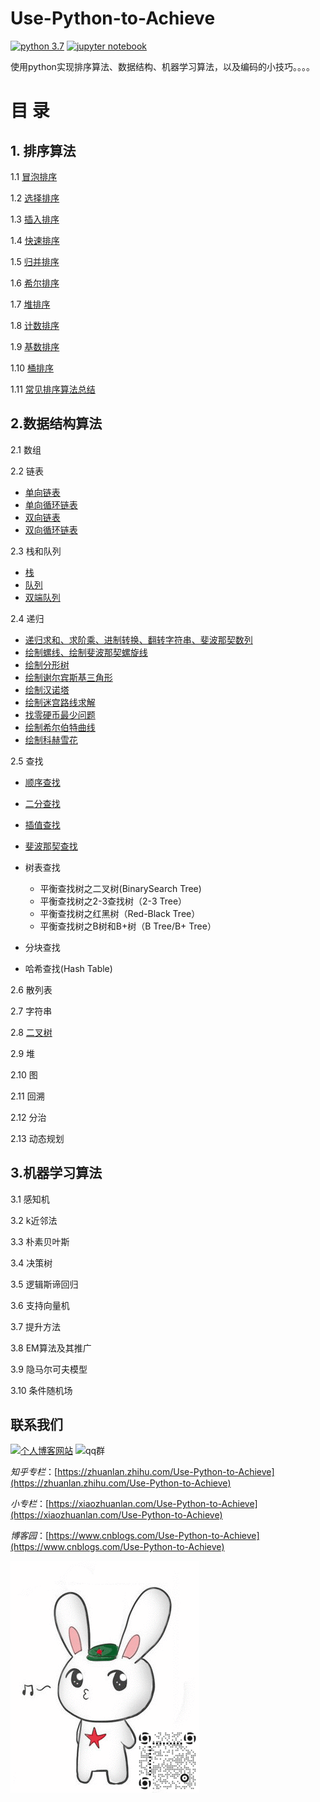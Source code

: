 # Use-Python-to-Achieve
[![python 3.7][python 3.7]](https://www.python.org/) [![jupyter notebook][jupyter notebook]](https://www.jupyte.org/)

使用python实现排序算法、数据结构、机器学习算法，以及编码的小技巧。。。。

# 目  录

## 1. 排序算法

1.1 [冒泡排序](https://github.com/lb971216008/Use-Python-to-Achieve/blob/master/Sorting/bubble_sort.ipynb)

1.2 [选择排序](https://github.com/lb971216008/Use-Python-to-Achieve/blob/master/Sorting/selection_sort.ipynb)

1.3 [插入排序](https://github.com/lb971216008/Use-Python-to-Achieve/blob/master/Sorting/insertion_sort.ipynb)

1.4 [快速排序](https://github.com/lb971216008/Use-Python-to-Achieve/blob/master/Sorting/quick_sort.ipynb)

1.5 [归并排序](https://github.com/lb971216008/Use-Python-to-Achieve/blob/master/Sorting/merge_sort.ipynb)

1.6 [希尔排序](https://github.com/lb971216008/Use-Python-to-Achieve/blob/master/Sorting/shell_sort.ipynb)

1.7 [堆排序](https://github.com/lb971216008/Use-Python-to-Achieve/blob/master/Sorting/heap_sort.ipynb)

1.8 [计数排序](https://github.com/lb971216008/Use-Python-to-Achieve/blob/master/Sorting/counting_sort.ipynb)

1.9 [基数排序](https://github.com/lb971216008/Use-Python-to-Achieve/blob/master/Sorting/radix_sort.ipynb)

1.10 [桶排序](https://github.com/lb971216008/Use-Python-to-Achieve/blob/master/Sorting/bucket_sort.ipynb)

1.11 [常见排序算法总结](https://github.com/lb971216008/Use-Python-to-Achieve/blob/master/Sorting/sorting_summary.md)

## 2.数据结构算法

2.1 数组

2.2 链表

- [单向链表](https://github.com/lb971216008/Use-Python-to-Achieve/blob/master/DataStructure/single_link_list.ipynb)
- [单向循环链表](https://github.com/lb971216008/Use-Python-to-Achieve/blob/master/DataStructure/single_cycle_link_list.ipynb)
- [双向链表](https://github.com/lb971216008/Use-Python-to-Achieve/blob/master/DataStructure/double_link_list.ipynb)
- [双向循环链表](https://github.com/lb971216008/Use-Python-to-Achieve/blob/master/DataStructure/double_cycle_link_list.ipynb)

2.3 栈和队列

- [栈](https://github.com/lb971216008/Use-Python-to-Achieve/blob/master/DataStructure/stack.ipynb)
- [队列](https://github.com/lb971216008/Use-Python-to-Achieve/blob/master/DataStructure/queue.ipynb)
- [双端队列](https://github.com/lb971216008/Use-Python-to-Achieve/blob/master/DataStructure/deque.ipynb)

2.4 递归

- [递归求和、求阶乘、进制转换、翻转字符串、斐波那契数列](https://github.com/lb971216008/Use-Python-to-Achieve/blob/master/DataStructure/recursion_part1.ipynb)
- [绘制螺线、绘制斐波那契螺旋线](https://github.com/lb971216008/Use-Python-to-Achieve/blob/master/DataStructure/recursion_part2.ipynb)
- [绘制分形树](https://github.com/lb971216008/Use-Python-to-Achieve/blob/master/DataStructure/recursion_part3.ipynb)
- [绘制谢尔宾斯基三角形](https://github.com/lb971216008/Use-Python-to-Achieve/blob/master/DataStructure/recursion_part4.ipynb)
- [绘制汉诺塔](https://github.com/lb971216008/Use-Python-to-Achieve/blob/master/DataStructure/recursion_part5.ipynb)
- [绘制迷宫路线求解](https://github.com/lb971216008/Use-Python-to-Achieve/blob/master/DataStructure/recursion_part6.ipynb)
- [找零硬币最少问题](https://github.com/lb971216008/Use-Python-to-Achieve/blob/master/DataStructure/recursion_part7.ipynb)
- [绘制希尔伯特曲线](https://github.com/lb971216008/Use-Python-to-Achieve/blob/master/DataStructure/recursion_part8.ipynb)
- [绘制科赫雪花](https://github.com/lb971216008/Use-Python-to-Achieve/blob/master/DataStructure/recursion_part9.ipynb)

2.5 查找

- [顺序查找](https://github.com/lb971216008/Use-Python-to-Achieve/blob/master/DataStructure/sequence_search.ipynb)
- [二分查找](https://github.com/lb971216008/Use-Python-to-Achieve/blob/master/DataStructure/binary_search.ipynb)
- [插值查找](https://github.com/lb971216008/Use-Python-to-Achieve/blob/master/DataStructure/insertion_search.ipynb)
- [斐波那契查找](https://github.com/lb971216008/Use-Python-to-Achieve/blob/master/DataStructure/fibonacci_search.ipynb)
- 树表查找
  + 平衡查找树之二叉树(BinarySearch Tree)
  + 平衡查找树之2-3查找树（2-3 Tree）
  + 平衡查找树之红黑树（Red-Black Tree）
  + 平衡查找树之B树和B+树（B Tree/B+ Tree）

- 分块查找
- 哈希查找(Hash Table)

2.6 散列表

2.7 字符串

2.8 [二叉树]((https://github.com/lb971216008/Use-Python-to-Achieve/blob/master/DataStructure/binary_tree.ipynb))

2.9 堆

2.10 图

2.11 回溯

2.12 分治

2.13 动态规划

## 3.机器学习算法

3.1 感知机

3.2 k近邻法

3.3 朴素贝叶斯

3.4 决策树

3.5 逻辑斯谛回归

3.6 支持向量机

3.7 提升方法

3.8 EM算法及其推广

3.9 隐马尔可夫模型

3.10 条件随机场

## 联系我们

[![个人博客网站][blog]](http://www.bling2.cn/) ![qq群][qq]

*知乎专栏*：[https://zhuanlan.zhihu.com/Use-Python-to-Achieve](https://zhuanlan.zhihu.com/Use-Python-to-Achieve)

*小专栏*：[https://xiaozhuanlan.com/Use-Python-to-Achieve](https://xiaozhuanlan.com/Use-Python-to-Achieve)

*博客园*：[https://www.cnblogs.com/Use-Python-to-Achieve](https://www.cnblogs.com/Use-Python-to-Achieve)

![关注微信公众号](/微信公众号-动态二维码.gif)


[python 3.7]:https://img.shields.io/badge/python-3.7-green.svg?logo=python&logocolor=white&link=https://www.python.org/
[jupyter notebook]:https://img.shields.io/badge/jupyter%20notebook-1.0.0-critical.svg?logo=jupyter&link=https://jupyter.org/
[qq]:https://img.shields.io/badge/QQ%E7%BE%A4-674123879-blue.svg?logo=qzone
[blog]:https://img.shields.io/badge/个人博客网站-blue.svg?logo=github&link=http://www.bling2.cn/

